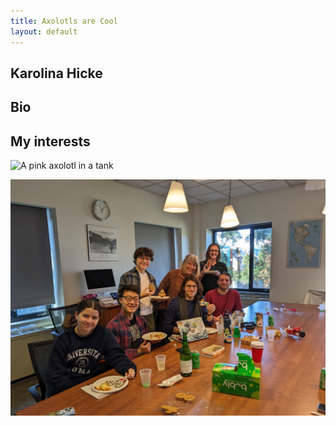 ```yaml
---
title: Axolotls are Cool
layout: default 
---
```



## Karolina Hicke

## Bio

## My interests

![A pink axolotl in a tank](https://alicemcgrath.digital.brynmawr.edu/simple-site/images/janeway.jpg)

![german club members](germanclub.jpg)
